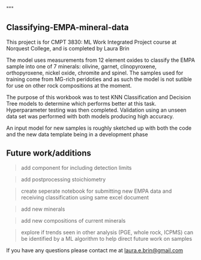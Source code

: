 """
## Classifying-EMPA-mineral-data

This project is for CMPT 3830: ML Work Integrated Project course at Norquest College, and is completed by Laura Brin

The model uses measurements from 12 element oxides to classify the EMPA sample into one of 7 minerals: olivine, garnet, clinopyroxene, orthopyroxene, nickel oxide, chromite and spinel. The samples used for training come from MG-rich peridoties and as such the model is not sutible for use on other rock compositions at the moment. 

The purpose of this workbook was to test KNN Classification and Decision Tree models to determine which performs better at this task. Hyperparameter testing was then completed. Validation using an unseen data set was performed with both models producing high accuracy.

An input model for new samples is roughly sketched up with both the code and the new data template being in a development phase


## Future work/additions
>add component for including detection limits

>add postprocessing stoichiometry

>create seperate notebook for submitting new EMPA data and receiving classification using same excel document

>add new minerals

>add new compositions of current minerals

>explore if trends seen in other analysis (PGE, whole rock, ICPMS) can be identified by a ML algorithm to help direct future work on samples



If you have any questions please contact me at laura.e.brin@gmail.com